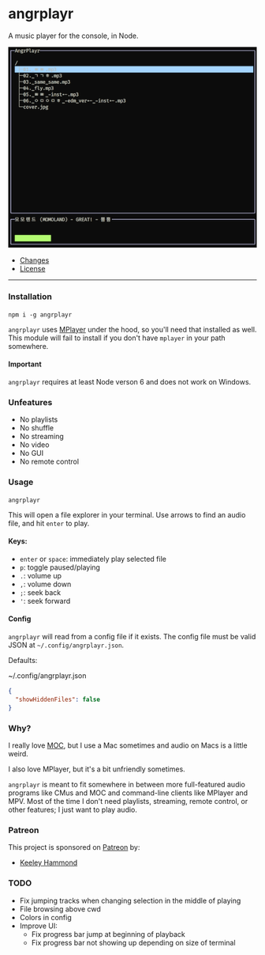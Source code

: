 # angrplayr

A music player for the console, in Node.

![screenshot](/screenshot.png?raw=true)

* [Changes](./CHANGES.md)
* [License](./LICENSE.md)

--------

### Installation

`npm i -g angrplayr`

`angrplayr` uses [MPlayer](http://www.mplayerhq.hu/design7/dload.html) under the
hood, so you'll need that installed as well. This module will fail to install if
you don't have `mplayer` in your path somewhere.

#### Important

`angrplayr` requires at least Node verson 6 and does not work on Windows.

### Unfeatures

* No playlists
* No shuffle
* No streaming
* No video
* No GUI
* No remote control

### Usage

`angrplayr`

This will open a file explorer in your terminal. Use arrows to find an audio
file, and hit `enter` to play.

#### Keys:

* `enter` or `space`: immediately play selected file
* `p`: toggle paused/playing
* `.`: volume up
* `,`: volume down
* `;`: seek back
* `'`: seek forward

#### Config

`angrplayr` will read from a config file if it exists.
The config file must be valid JSON at `~/.config/angrplayr.json`.

Defaults:

~/.config/angrplayr.json
```json
{
  "showHiddenFiles": false
}
```

### Why?

I really love [MOC](https://github.com/jonsafari/mocp), but I use a Mac
sometimes and audio on Macs is a little weird.

I also love MPlayer, but it's a bit unfriendly sometimes.

`angrplayr` is meant to fit somewhere in between more full-featured audio
programs like CMus and MOC and command-line clients like MPlayer and MPV. Most
of the time I don't need playlists, streaming, remote control, or other
features; I just want to play audio.

### Patreon

This project is sponsored on [Patreon](https://www.patreon.com/zacanger) by:

* [Keeley Hammond](https://github.com/VerteDinde)

### TODO

* Fix jumping tracks when changing selection in the middle of playing
* File browsing above cwd
* Colors in config
* Improve UI:
  * Fix progress bar jump at beginning of playback
  * Fix progress bar not showing up depending on size of terminal

